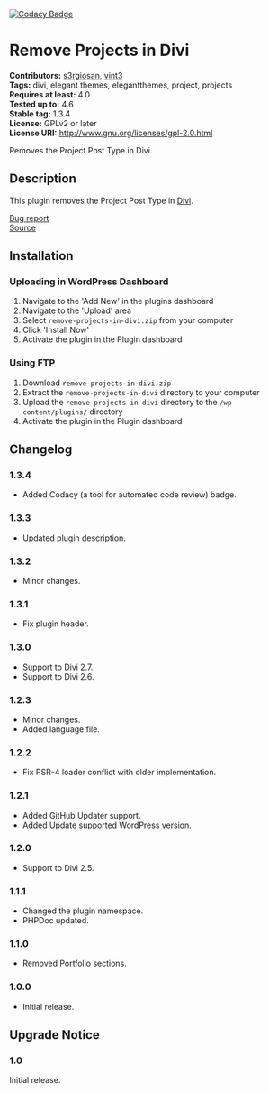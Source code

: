 [![Codacy Badge](https://api.codacy.com/project/badge/Grade/b8a3607fa0c740fa8c93a9235918fd4e)](https://www.codacy.com/app/s3rgiosan/remove-projects-in-divi?utm_source=github.com&amp;utm_medium=referral&amp;utm_content=vint3creative/remove-projects-in-divi&amp;utm_campaign=Badge_Grade)

# Remove Projects in Divi #
**Contributors:** [s3rgiosan](https://profiles.wordpress.org/s3rgiosan), [vint3](https://profiles.wordpress.org/vint3)  
**Tags:** divi, elegant themes, elegantthemes, project, projects    
**Requires at least:** 4.0    
**Tested up to:** 4.6    
**Stable tag:** 1.3.4    
**License:** GPLv2 or later    
**License URI:** http://www.gnu.org/licenses/gpl-2.0.html    

Removes the Project Post Type in Divi.

## Description ##

This plugin removes the Project Post Type in [Divi](http://www.elegantthemes.com/gallery/divi/).  

[Bug report](https://github.com/vint3creative/remove-projects-in-divi/issues)  
[Source](https://github.com/vint3creative/remove-projects-in-divi)  

## Installation ##

### Uploading in WordPress Dashboard ###

1. Navigate to the 'Add New' in the plugins dashboard
2. Navigate to the 'Upload' area
3. Select `remove-projects-in-divi.zip` from your computer
4. Click 'Install Now'
5. Activate the plugin in the Plugin dashboard

### Using FTP ###

1. Download `remove-projects-in-divi.zip`
2. Extract the `remove-projects-in-divi` directory to your computer
3. Upload the `remove-projects-in-divi` directory to the `/wp-content/plugins/` directory
4. Activate the plugin in the Plugin dashboard

## Changelog ##

### 1.3.4 ###
* Added Codacy (a tool for automated code review) badge.  

### 1.3.3 ###
* Updated plugin description. 

### 1.3.2 ###
* Minor changes. 

### 1.3.1 ###
* Fix plugin header. 

### 1.3.0 ###
* Support to Divi 2.7.
* Support to Divi 2.6. 

### 1.2.3 ###
* Minor changes.  
* Added language file. 

### 1.2.2 ###
* Fix PSR-4 loader conflict with older implementation.  

### 1.2.1 ###
* Added GitHub Updater support.  
* Added Update supported WordPress version.  

### 1.2.0 ###
* Support to Divi 2.5.  

### 1.1.1 ###
* Changed the plugin namespace.  
* PHPDoc updated.  

### 1.1.0 ###
* Removed Portfolio sections.  

### 1.0.0 ###
* Initial release.  

## Upgrade Notice ##

### 1.0 ###
Initial release.  
